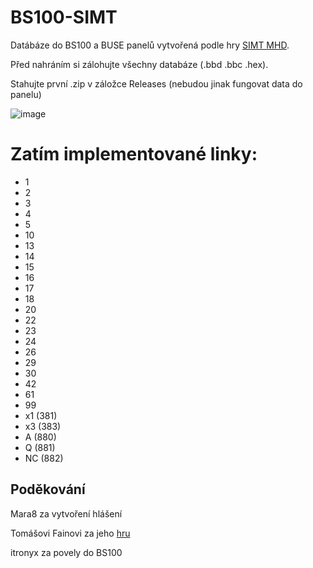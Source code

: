 # BS100-SIMT
Datábáze do BS100 a BUSE panelů vytvořená podle hry [SIMT MHD](https://simt-mhd.net/).

Před nahráním si zálohujte všechny databáze (.bbd .bbc .hex).

Stahujte první .zip v záložce Releases (nebudou jinak fungovat data do panelu)

![image](https://simt-mhd.net/img/upload/linky_100max.png)

# Zatím implementované linky:
- 1
- 2
- 3
- 4
- 5
- 10
- 13
- 14
- 15
- 16
- 17
- 18
- 20
- 22
- 23
- 24
- 26
- 29
- 30
- 42
- 61
- 99
- x1 (381)
- x3 (383)
- A (880)
- Q (881)
- NC (882)


## Poděkování

Mara8 za vytvoření hlášení

Tomášovi Fainovi za jeho [hru](https://simt-mhd.net/)

itronyx za povely do BS100
